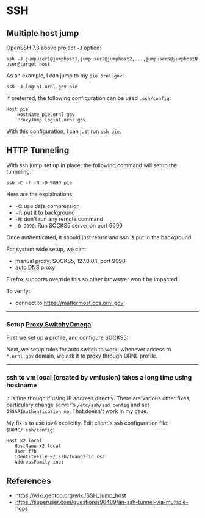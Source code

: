 # SSH 

## Multiple host jump 

OpenSSH 7.3 above project `-J` option:

    ssh -J jumpuser1@jumphost1,jumpuser2@jumphost2,...,jumpuserN@jumphostN user@target_host
    
As an example, I can jump to my `pie.ornl.gov`:

    ssh -J login1.ornl.gov pie


If preferred, the following configuration can be used `.ssh/config`:

```
Host pie
    HostName pie.ornl.gov
    ProxyJump login1.ornl.gov
```

With this configuration, I can just run `ssh pie`.


## HTTP Tunneling

With ssh jump set up in place, the following command will setup the tunneling:

    ssh -C -f -N -D 9090 pie

Here are the explainations:

* `-C`: use data compression
* `-f`: put it to background
* `-N`: don't run any remote command
* `-D 9090`: Run SOCKS5 server on port 9090

Once authenticated, it should just return and ssh is put in the background

For system wide setup, we can:

* manual proxy: SOCKS5, 127.0.0.1, port 9090
* auto DNS proxy

Firefox supports override this so other browswer won't be impacted.

To verify:

* connect to https://mattermost.ccs.ornl.gov

- - - 

### Setup [Proxy SwitchyOmega](https://chrome.google.com/webstore/detail/proxy-switchyomega/padekgcemlokbadohgkifijomclgjgif)

First we set up a profile, and configure SOCKS5:

<!-- ![](figs/switch2.png) -->

Next, we setup rules for auto switch to work: whenever access to `*.ornl.gov` domain, we ask it to proxy through ORNL profile.

<!-- ![](figs/switch1.png) -->

- - - 
 
### ssh to vm local (created by vmfusion) takes a long time using hostname

It is fine though if using IP address directly. There are various other fixes, particulary change server's 
`/etc/ssh/ssd_config` and set `GSSAPIAuthentication no`. That doesn't work in my case.

My fix is to use ipv4 explicitly. Edit client's ssh configuration file: `$HOME/.ssh/config`:

```
Host x2.local
   HostName x2.local
   User f7b
   IdentityFile ~/.ssh/fwang2.id_rsa
   AddressFamily inet
```

## References

* https://wiki.gentoo.org/wiki/SSH_jump_host
* https://superuser.com/questions/96489/an-ssh-tunnel-via-multiple-hops
